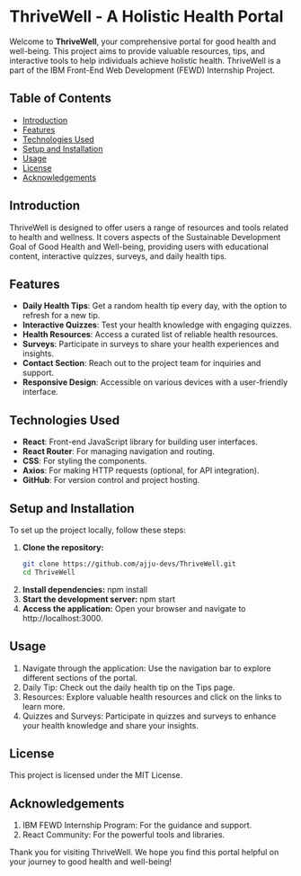 # ThriveWell - A Holistic Health Portal

Welcome to **ThriveWell**, your comprehensive portal for good health and well-being. This project aims to provide valuable resources, tips, and interactive tools to help individuals achieve holistic health. ThriveWell is a part of the IBM Front-End Web Development (FEWD) Internship Project.

## Table of Contents

- [Introduction](#introduction)
- [Features](#features)
- [Technologies Used](#technologies-used)
- [Setup and Installation](#setup-and-installation)
- [Usage](#usage)
- [License](#license)
- [Acknowledgements](#acknowledgements)

## Introduction

ThriveWell is designed to offer users a range of resources and tools related to health and wellness. It covers aspects of the Sustainable Development Goal of Good Health and Well-being, providing users with educational content, interactive quizzes, surveys, and daily health tips.

## Features

- **Daily Health Tips**: Get a random health tip every day, with the option to refresh for a new tip.
- **Interactive Quizzes**: Test your health knowledge with engaging quizzes.
- **Health Resources**: Access a curated list of reliable health resources.
- **Surveys**: Participate in surveys to share your health experiences and insights.
- **Contact Section**: Reach out to the project team for inquiries and support.
- **Responsive Design**: Accessible on various devices with a user-friendly interface.

## Technologies Used

- **React**: Front-end JavaScript library for building user interfaces.
- **React Router**: For managing navigation and routing.
- **CSS**: For styling the components.
- **Axios**: For making HTTP requests (optional, for API integration).
- **GitHub**: For version control and project hosting.

## Setup and Installation

To set up the project locally, follow these steps:

1. **Clone the repository:**
   ```bash
   git clone https://github.com/ajju-devs/ThriveWell.git
   cd ThriveWell

2. **Install dependencies:**
   npm install
3. **Start the development server:**
   npm start
4. **Access the application:**
   Open your browser and navigate to http://localhost:3000.

## Usage
1. Navigate through the application: Use the navigation bar to explore different sections of the portal.
2. Daily Tip: Check out the daily health tip on the Tips page.
3. Resources: Explore valuable health resources and click on the links to learn more.
4. Quizzes and Surveys: Participate in quizzes and surveys to enhance your health knowledge and share your insights.

## License
This project is licensed under the MIT License. 

## Acknowledgements
1. IBM FEWD Internship Program: For the guidance and support.
2. React Community: For the powerful tools and libraries.

Thank you for visiting ThriveWell. We hope you find this portal helpful on your journey to good health and well-being!

